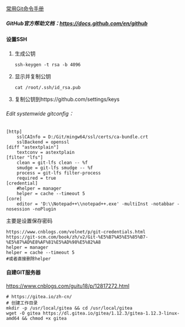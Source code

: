 [常用Git命令手册](https://juejin.im/post/5a4de5d8f265da432c2444b9)

##### GitHub官方帮助文档：https://docs.github.com/en/github



#### 设置SSH

1. 生成公钥

   `ssh-keygen -t rsa -b 4096`

2. 显示并复制公钥

   `cat /root/.ssh/id_rsa.pub`

3. 复制公钥到https://github.com/settings/keys



###### Edit systemwide gitconfig：

```
[http]
	sslCAInfo = D:/Git/mingw64/ssl/certs/ca-bundle.crt
	sslBackend = openssl
[diff "astextplain"]
	textconv = astextplain
[filter "lfs"]
	clean = git-lfs clean -- %f
	smudge = git-lfs smudge -- %f
	process = git-lfs filter-process
	required = true
[credential]
	#helper = manager
	helper = cache --timeout 5
[core]
	editor = 'D:\\Notepad++\\notepad++.exe' -multiInst -notabbar -nosession -noPlugin
```

主要是设置保存密码

```
https://www.cnblogs.com/volnet/p/git-credentials.html
https://git-scm.com/book/zh/v2/Git-%E5%B7%A5%E5%85%B7-%E5%87%AD%E8%AF%81%E5%AD%98%E5%82%A8
helper = manager
helper = cache --timeout 5
#或者直接删除helper
```



#### 自建GIT服务器

https://www.cnblogs.com/guitu18/p/12817272.html

```shell
# https://gitea.io/zh-cn/
# 创建工作目录 
mkdir -p /usr/local/gitea && cd /usr/local/gitea 
wget -O gitea https://dl.gitea.io/gitea/1.12.3/gitea-1.12.3-linux-amd64 && chmod +x gitea
```


